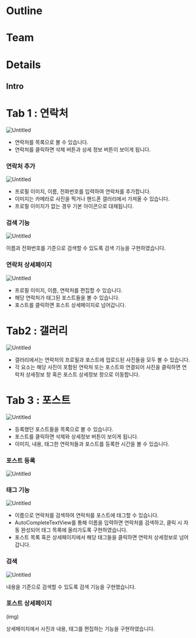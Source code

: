 # Outline

# Team

# Details

## Intro

# Tab 1 : 연락처

![Untitled](https://prod-files-secure.s3.us-west-2.amazonaws.com/f6cb388f-3934-47d6-9928-26d2e10eb0fc/3e090733-c2eb-4262-a8e0-9b39c62d1984/Untitled.png)

- 연락처를 목록으로 볼 수 있습니다.
- 연락처를 클릭하면 삭제 버튼과 상세 정보 버튼이 보이게 됩니다.

### 연락처 추가

![Untitled](https://prod-files-secure.s3.us-west-2.amazonaws.com/f6cb388f-3934-47d6-9928-26d2e10eb0fc/eb832bb2-1289-4f1a-92d3-787ed57e0ac9/Untitled.png)

- 프로필 이미지, 이름, 전화번호를 입력하여 연락처를 추가합니다.
- 이미지는 카메라로 사진을 찍거나 핸드폰 갤러리에서 가져올 수 있습니다.
- 프로필 이미지가 없는 경우 기본 아이콘으로 대체됩니다.

### 검색 기능

![Untitled](https://prod-files-secure.s3.us-west-2.amazonaws.com/f6cb388f-3934-47d6-9928-26d2e10eb0fc/50af4deb-8dc2-46df-af44-46063718e5d0/Untitled.png)

이름과 전화번호를 기준으로 검색할 수 있도록 검색 기능을 구현하였습니다.

### 연락처 상세페이지

![Untitled](https://prod-files-secure.s3.us-west-2.amazonaws.com/f6cb388f-3934-47d6-9928-26d2e10eb0fc/3d5462fe-7778-4a7f-bf43-2e27fe501551/Untitled.png)

- 프로필 이미지, 이름, 연락처를 편집할 수 있습니다.
- 해당 연락처가 태그된 포스트들을 볼 수 있습니다.
- 포스트를 클릭하면 포스트 상세페이지로 넘어갑니다.

# Tab2 : 갤러리

![Untitled](https://prod-files-secure.s3.us-west-2.amazonaws.com/f6cb388f-3934-47d6-9928-26d2e10eb0fc/0902f84b-c0dd-44d5-8ae2-bff09f723d83/Untitled.png)

- 갤러리에서는 연락처의 프로필과 포스트에 업로드된 사진들을 모두 볼 수 있습니다.
- 각 요소는 해당 사진이 포함된 연락처 또는 포스트와 연결되어 사진을 클릭하면 연락처 상세정보 창 혹은 포스트 상세정보 창으로 이동합니다.

# Tab 3 : 포스트

![Untitled](https://prod-files-secure.s3.us-west-2.amazonaws.com/f6cb388f-3934-47d6-9928-26d2e10eb0fc/b0a246a6-1fc9-4cc3-a571-ae9870e98a6f/Untitled.png)

- 등록했던 포스트들을 목록으로 볼 수 있습니다.
- 포스트를 클릭하면 삭제와 상세정보 버튼이 보이게 됩니다.
- 이미지, 내용, 태그한 연락처들과 포스트를 등록한 시간을 볼 수 있습니다.

### 포스트 등록

![Untitled](https://prod-files-secure.s3.us-west-2.amazonaws.com/f6cb388f-3934-47d6-9928-26d2e10eb0fc/03860f85-3440-404b-b160-385e3554ba91/Untitled.png)

### 태그 기능

![Untitled](https://prod-files-secure.s3.us-west-2.amazonaws.com/f6cb388f-3934-47d6-9928-26d2e10eb0fc/06736950-c5c0-4c9c-aef7-81067cd28587/Untitled.png)

- 이름으로 연락처를 검색하여 연락처를 포스트에 태그할 수 있습니다.
- AutoCompleteTextView를 통해 이름을 입력하면 연락처를 검색하고, 클릭 시 자동 완성되어 태그 목록에 올라가도록 구현하였습니다.
- 포스트 목록 혹은 상세페이지에서 해당 태그들을 클릭하면 연락처 상세정보로 넘어갑니다.

### 검색

![Untitled](https://prod-files-secure.s3.us-west-2.amazonaws.com/f6cb388f-3934-47d6-9928-26d2e10eb0fc/14c824c0-f735-4fb3-9442-d2ab881e7f26/Untitled.png)

내용을 기준으로 검색할 수 있도록 검색 기능을 구현했습니다.

### 포스트 상세페이지

(img)

상세페이지에서 사진과 내용, 태그를 편집하는 기능을 구현하였습니다.


